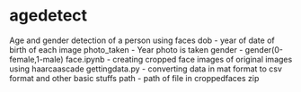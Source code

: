 # agedetect
Age and gender detection of a person using faces
dob - year of date of birth of each image
photo_taken - Year photo is taken
gender - gender(0-female,1-male)
face.ipynb - creating cropped face images of original images using haarcaascade
gettingdata.py - converting data in mat format to csv format and other basic stuffs
path - path of file in croppedfaces zip
